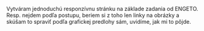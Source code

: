 Vytváram jednoduchú responzívnu stránku na základe zadania od ENGETO. Resp. nejdem podľa postupu, beriem si z toho len linky na obrázky a skúšam to spraviť podľa grafickej predlohy sám, uvidíme, jak mi to pôjde.